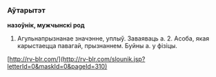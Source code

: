 ### Аўтарытэт
**назоўнік, мужчынскі род**

1. Агульнапрызнанае значэнне, уплыў. Заваяваць а. 2. Асоба, якая карыстаецца павагай, прызнаннем. Буйны а. у фізіцы.

<a rel="author">[http://rv-blr.com/](http://rv-blr.com/slounik.jsp?letterId=0&maskId=0&pageId=310)</a>
